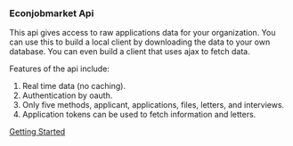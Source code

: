 ### Econjobmarket Api

This api gives access to raw applications data for your organization.  You can use this to build a local client by downloading the data to your own database.  You can even build a client that uses ajax to fetch data.

Features of the api include:

1. Real time data (no caching).
2. Authentication by oauth.
3. Only five methods, applicant, applications, files, letters, and interviews.
4. Application tokens can be used to fetch information and letters.  

[Getting Started](/docs/api/Getting-Started.1.md)